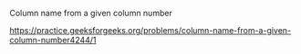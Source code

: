 Column name from a given column number


https://practice.geeksforgeeks.org/problems/column-name-from-a-given-column-number4244/1
